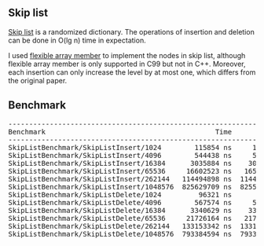 ## Skip list
[Skip list](https://en.wikipedia.org/wiki/Skip_list) is a randomized dictionary.
The operations of insertion and deletion can be done in O(lg n) time in
expectation.

I used [flexible array member](https://en.wikipedia.org/wiki/Flexible_array_member)
to implement the nodes in skip list, although flexible array member is only
supported in C99 but not in C++. Moreover, each insertion can only increase the
level by at most one, which differs from the original paper.

## Benchmark
<pre>
--------------------------------------------------------------------------------
Benchmark                                         Time           CPU Iterations
--------------------------------------------------------------------------------
SkipListBenchmark/SkipListInsert/1024        115854 ns     115858 ns       6037
SkipListBenchmark/SkipListInsert/4096        544438 ns     544430 ns       1297
SkipListBenchmark/SkipListInsert/16384      3035884 ns    3035827 ns        228
SkipListBenchmark/SkipListInsert/65536     16602523 ns   16589977 ns         42
SkipListBenchmark/SkipListInsert/262144   114494898 ns  114491172 ns          7
SkipListBenchmark/SkipListInsert/1048576  825629709 ns  825599842 ns          1
SkipListBenchmark/SkipListDelete/1024         96321 ns      96328 ns       7330
SkipListBenchmark/SkipListDelete/4096        567574 ns     567596 ns       1230
SkipListBenchmark/SkipListDelete/16384      3340629 ns    3340498 ns        210
SkipListBenchmark/SkipListDelete/65536     21726164 ns   21725244 ns         32
SkipListBenchmark/SkipListDelete/262144   133153342 ns  133146452 ns          5
SkipListBenchmark/SkipListDelete/1048576  793384594 ns  793319928 ns          1
</pre>

